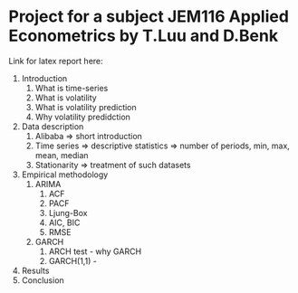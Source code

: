 # Project for a subject JEM116 Applied Econometrics by T.Luu and D.Benk
Link for latex report here: <will be inserted later>
1. Introduction
    1. What is time-series
    2. What is volatility
    3. What is volatility prediction
    4. Why volatility predidction
2. Data description
    1. Alibaba => short introduction
    2. Time series => descriptive statistics => number of periods, min, max, mean, median
    3. Stationarity => treatment of such datasets
3. Empirical methodology
    1. ARIMA
        1. ACF
        2. PACF
        3. Ljung-Box
        4. AIC, BIC
        5. RMSE
    2. GARCH
        1. ARCH test - why GARCH
        2. GARCH(1,1) - 
4. Results
5. Conclusion

